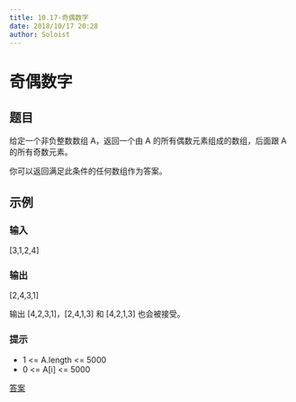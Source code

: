 ```yaml
---
title: 10.17-奇偶数字
date: 2018/10/17 20:28
author: Soloist
---
```


# 奇偶数字

## 题目

给定一个非负整数数组 A，返回一个由 A 的所有偶数元素组成的数组，后面跟 A 的所有奇数元素。

你可以返回满足此条件的任何数组作为答案。

## 示例

### 输入

[3,1,2,4]

### 输出

[2,4,3,1]

输出 [4,2,3,1]，[2,4,1,3] 和 [4,2,1,3] 也会被接受。

### 提示

* 1 <= A.length <= 5000
* 0 <= A[i] <= 5000

[答案](https://github.com/aSoloist/java-algorithm/blob/master/code/10.17/Main.java)


